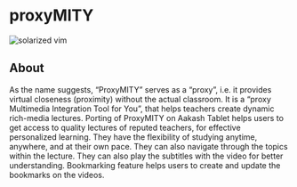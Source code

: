 proxyMITY
================
 
 ![solarized vim](https://raw.github.com/ninadchilap/proxyMITY-sdcard/blob/master/res/drawable-hdpi/proxy.png)

About
-----
As the name suggests, “ProxyMITY” serves as a “proxy”, i.e. it provides virtual closeness
(proximity) without the actual classroom. It is a “proxy Multimedia Integration Tool for You”, that
helps teachers create dynamic rich-media lectures.
Porting of ProxyMITY on Aakash Tablet helps users to get access to quality lectures of reputed
teachers, for effective personalized learning. They have the flexibility of studying anytime,
anywhere, and at their own pace. They can also navigate through the topics within the lecture.
They can also play the subtitles with the video for better understanding. Bookmarking feature
helps users to create and update the bookmarks on the videos.



